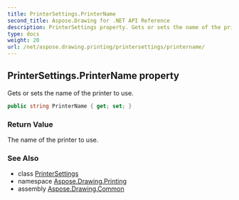 ```yaml
---
title: PrinterSettings.PrinterName
second_title: Aspose.Drawing for .NET API Reference
description: PrinterSettings property. Gets or sets the name of the printer to use
type: docs
weight: 20
url: /net/aspose.drawing.printing/printersettings/printername/
---
```

## PrinterSettings.PrinterName property

Gets or sets the name of the printer to use.

```csharp
public string PrinterName { get; set; }
```

### Return Value

The name of the printer to use.

### See Also

* class [PrinterSettings](../)
* namespace [Aspose.Drawing.Printing](../../printersettings/)
* assembly [Aspose.Drawing.Common](../../../)


